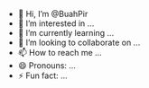- 👋 Hi, I’m @BuahPir
- 👀 I’m interested in ...
- 🌱 I’m currently learning ...
- 💞️ I’m looking to collaborate on ...
- 📫 How to reach me ...
- 😄 Pronouns: ...
- ⚡ Fun fact: ...

<!---
BuahPir/BuahPir is a ✨ special ✨ repository because its `README.md` (this file) appears on your GitHub profile.
You can click the Preview link to take a look at your changes.
--->

